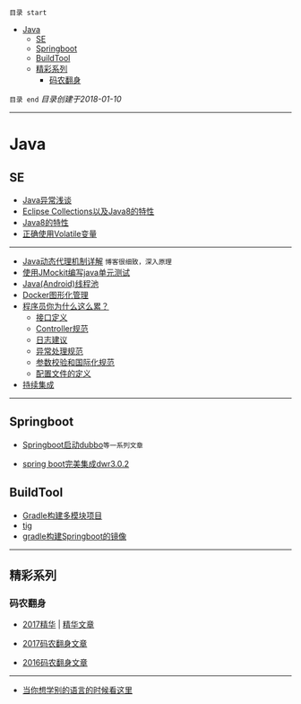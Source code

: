 `目录 start`
 
- [Java](#java)
    - [SE](#se)
    - [Springboot](#springboot)
    - [BuildTool](#buildtool)
    - [精彩系列](#精彩系列)
        - [码农翻身](#码农翻身)

`目录 end` *目录创建于2018-01-10*
****************************************
# Java
## SE
- [Java异常浅谈](http://www.cnblogs.com/focusj/archive/2011/12/26/2301524.html)
- [Eclipse Collections以及Java8的特性](http://www.infoq.com/cn/articles/eclipse-collections?utm_campaign=rightbar_v2&utm_source=infoq&utm_medium=articles_link&utm_content=link_text)
- [Java8的特性](http://www.jb51.net/article/48304.htm)
- [正确使用Volatile变量](https://www.ibm.com/developerworks/cn/java/j-jtp06197.html)

***************
- [Java动态代理机制详解](http://blog.csdn.net/luanlouis/article/details/24589193) `博客很细致，深入原理`
- [使用JMockit编写java单元测试](http://blog.csdn.net/chjttony/article/details/17838693)
- [Java(Android)线程池](http://www.trinea.cn/android/java-android-thread-pool/)
- [Docker图形化管理](http://blog.liuker.cn/index.php/docker/31.html)
- [程序员你为什么这么累？](https://zhuanlan.zhihu.com/p/28705206)
    - [接口定义](https://zhuanlan.zhihu.com/p/28708259)
    - [Controller规范](https://zhuanlan.zhihu.com/p/28717374)
    - [日志建议](https://zhuanlan.zhihu.com/p/28629319)
    - [异常处理规范](https://zhuanlan.zhihu.com/p/29005176)
    - [参数校验和国际化规范](https://zhuanlan.zhihu.com/p/29129469)
    - [配置文件的定义](https://zhuanlan.zhihu.com/p/29191233)
- [持续集成](http://www.ruanyifeng.com/blog/2015/09/continuous-integration.html)

*****
## Springboot
- [Springboot启动dubbo](https://coderknock.com/blog/2017/03/01/spring%20boot%E5%90%AF%E5%8A%A8dubbo.html)`等一系列文章`

- [spring boot完美集成dwr3.0.2](http://blog.csdn.net/melody_susan/article/details/78659696)

## BuildTool
- [Gradle构建多模块项目](http://blog.javachen.com/2015/01/07/build-multi-module-project-with-gradle.html)
- [tig](http://blog.csdn.net/willwcw/article/details/46517331)
- [gradle构建Springboot的镜像](http://www.jianshu.com/p/0dac3ae2a2c9)

*****************
## 精彩系列
### 码农翻身
- [2017精华](http://chuansong.me/n/1501046251110) | [精华文章](http://blog.csdn.net/fanpeihua123/article/details/58151161)

- [2017码农翻身文章](https://mp.weixin.qq.com/s?__biz=MzAxOTc0NzExNg==&mid=2665514184&idx=1&sn=3ace64c3a9eba2adf1ef94406e2ebf2b&chksm=80d67c8bb7a1f59d556bd7478626a4674ff07021726f84b4681b41ad7c6dbb4cfcf687dcf00a&scene=21#wechat_redirect)
- [2016码农翻身文章](https://mp.weixin.qq.com/s?__biz=MzAxOTc0NzExNg==&mid=2665513504&idx=1&sn=25dd6420e3056101dd3f6fdaedacaa2a&chksm=80d67a63b7a1f37572a5159ff6f53810467c15c8beec94770e8360c45f45036360d77755ee78&scene=21#wechat_redirect)


*****
- [当你想学别的语言的时候看这里](https://segmentfault.com/q/1010000004701437)